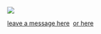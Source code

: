 ![](https://media.tenor.com/S8S_qxC8INIAAAAM/sophia-sophia-d4dj.gif)

 [leave a message here](https://retrospring.net/@saihate) ‎‎‎
 [or here](https://my.cbox.ws/kunizai)
